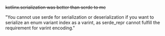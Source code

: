 ~~kotlinx.serialization was better than serde to me~~

"You cannot use serde for serialization or deserialization if you want to serialize an enum variant index as a varint, as serde_repr cannot fulfill the requirement for varint encoding."

